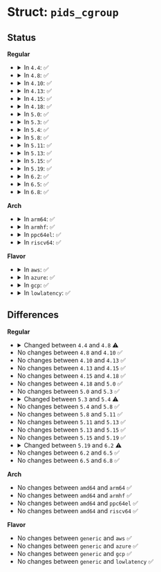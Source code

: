 # Struct: <code>pids_cgroup</code>

## Status
<b>Regular</b>
<ul>
<li>
<details>
<summary>In <code>4.4</code>: ✅</summary>

```c
struct pids_cgroup {
    struct cgroup_subsys_state css;
    atomic64_t counter;
    int64_t limit;
};
```
</details>
</li>
<li>
<details>
<summary>In <code>4.8</code>: ✅</summary>

```c
struct pids_cgroup {
    struct cgroup_subsys_state css;
    atomic64_t counter;
    int64_t limit;
    struct cgroup_file events_file;
    atomic64_t events_limit;
};
```
</details>
</li>
<li>
<details>
<summary>In <code>4.10</code>: ✅</summary>

```c
struct pids_cgroup {
    struct cgroup_subsys_state css;
    atomic64_t counter;
    int64_t limit;
    struct cgroup_file events_file;
    atomic64_t events_limit;
};
```
</details>
</li>
<li>
<details>
<summary>In <code>4.13</code>: ✅</summary>

```c
struct pids_cgroup {
    struct cgroup_subsys_state css;
    atomic64_t counter;
    int64_t limit;
    struct cgroup_file events_file;
    atomic64_t events_limit;
};
```
</details>
</li>
<li>
<details>
<summary>In <code>4.15</code>: ✅</summary>

```c
struct pids_cgroup {
    struct cgroup_subsys_state css;
    atomic64_t counter;
    int64_t limit;
    struct cgroup_file events_file;
    atomic64_t events_limit;
};
```
</details>
</li>
<li>
<details>
<summary>In <code>4.18</code>: ✅</summary>

```c
struct pids_cgroup {
    struct cgroup_subsys_state css;
    atomic64_t counter;
    int64_t limit;
    struct cgroup_file events_file;
    atomic64_t events_limit;
};
```
</details>
</li>
<li>
<details>
<summary>In <code>5.0</code>: ✅</summary>

```c
struct pids_cgroup {
    struct cgroup_subsys_state css;
    atomic64_t counter;
    int64_t limit;
    struct cgroup_file events_file;
    atomic64_t events_limit;
};
```
</details>
</li>
<li>
<details>
<summary>In <code>5.3</code>: ✅</summary>

```c
struct pids_cgroup {
    struct cgroup_subsys_state css;
    atomic64_t counter;
    int64_t limit;
    struct cgroup_file events_file;
    atomic64_t events_limit;
};
```
</details>
</li>
<li>
<details>
<summary>In <code>5.4</code>: ✅</summary>

```c
struct pids_cgroup {
    struct cgroup_subsys_state css;
    atomic64_t counter;
    atomic64_t limit;
    struct cgroup_file events_file;
    atomic64_t events_limit;
};
```
</details>
</li>
<li>
<details>
<summary>In <code>5.8</code>: ✅</summary>

```c
struct pids_cgroup {
    struct cgroup_subsys_state css;
    atomic64_t counter;
    atomic64_t limit;
    struct cgroup_file events_file;
    atomic64_t events_limit;
};
```
</details>
</li>
<li>
<details>
<summary>In <code>5.11</code>: ✅</summary>

```c
struct pids_cgroup {
    struct cgroup_subsys_state css;
    atomic64_t counter;
    atomic64_t limit;
    struct cgroup_file events_file;
    atomic64_t events_limit;
};
```
</details>
</li>
<li>
<details>
<summary>In <code>5.13</code>: ✅</summary>

```c
struct pids_cgroup {
    struct cgroup_subsys_state css;
    atomic64_t counter;
    atomic64_t limit;
    struct cgroup_file events_file;
    atomic64_t events_limit;
};
```
</details>
</li>
<li>
<details>
<summary>In <code>5.15</code>: ✅</summary>

```c
struct pids_cgroup {
    struct cgroup_subsys_state css;
    atomic64_t counter;
    atomic64_t limit;
    struct cgroup_file events_file;
    atomic64_t events_limit;
};
```
</details>
</li>
<li>
<details>
<summary>In <code>5.19</code>: ✅</summary>

```c
struct pids_cgroup {
    struct cgroup_subsys_state css;
    atomic64_t counter;
    atomic64_t limit;
    struct cgroup_file events_file;
    atomic64_t events_limit;
};
```
</details>
</li>
<li>
<details>
<summary>In <code>6.2</code>: ✅</summary>

```c
struct pids_cgroup {
    struct cgroup_subsys_state css;
    atomic64_t counter;
    atomic64_t limit;
    int64_t watermark;
    struct cgroup_file events_file;
    atomic64_t events_limit;
};
```
</details>
</li>
<li>
<details>
<summary>In <code>6.5</code>: ✅</summary>

```c
struct pids_cgroup {
    struct cgroup_subsys_state css;
    atomic64_t counter;
    atomic64_t limit;
    int64_t watermark;
    struct cgroup_file events_file;
    atomic64_t events_limit;
};
```
</details>
</li>
<li>
<details>
<summary>In <code>6.8</code>: ✅</summary>

```c
struct pids_cgroup {
    struct cgroup_subsys_state css;
    atomic64_t counter;
    atomic64_t limit;
    int64_t watermark;
    struct cgroup_file events_file;
    atomic64_t events_limit;
};
```
</details>
</li>
</ul>
<b>Arch</b>
<ul>
<li>
<details>
<summary>In <code>arm64</code>: ✅</summary>

```c
struct pids_cgroup {
    struct cgroup_subsys_state css;
    atomic64_t counter;
    atomic64_t limit;
    struct cgroup_file events_file;
    atomic64_t events_limit;
};
```
</details>
</li>
<li>
<details>
<summary>In <code>armhf</code>: ✅</summary>

```c
struct pids_cgroup {
    struct cgroup_subsys_state css;
    atomic64_t counter;
    atomic64_t limit;
    struct cgroup_file events_file;
    atomic64_t events_limit;
};
```
</details>
</li>
<li>
<details>
<summary>In <code>ppc64el</code>: ✅</summary>

```c
struct pids_cgroup {
    struct cgroup_subsys_state css;
    atomic64_t counter;
    atomic64_t limit;
    struct cgroup_file events_file;
    atomic64_t events_limit;
};
```
</details>
</li>
<li>
<details>
<summary>In <code>riscv64</code>: ✅</summary>

```c
struct pids_cgroup {
    struct cgroup_subsys_state css;
    atomic64_t counter;
    atomic64_t limit;
    struct cgroup_file events_file;
    atomic64_t events_limit;
};
```
</details>
</li>
</ul>
<b>Flavor</b>
<ul>
<li>
<details>
<summary>In <code>aws</code>: ✅</summary>

```c
struct pids_cgroup {
    struct cgroup_subsys_state css;
    atomic64_t counter;
    atomic64_t limit;
    struct cgroup_file events_file;
    atomic64_t events_limit;
};
```
</details>
</li>
<li>
<details>
<summary>In <code>azure</code>: ✅</summary>

```c
struct pids_cgroup {
    struct cgroup_subsys_state css;
    atomic64_t counter;
    atomic64_t limit;
    struct cgroup_file events_file;
    atomic64_t events_limit;
};
```
</details>
</li>
<li>
<details>
<summary>In <code>gcp</code>: ✅</summary>

```c
struct pids_cgroup {
    struct cgroup_subsys_state css;
    atomic64_t counter;
    atomic64_t limit;
    struct cgroup_file events_file;
    atomic64_t events_limit;
};
```
</details>
</li>
<li>
<details>
<summary>In <code>lowlatency</code>: ✅</summary>

```c
struct pids_cgroup {
    struct cgroup_subsys_state css;
    atomic64_t counter;
    atomic64_t limit;
    struct cgroup_file events_file;
    atomic64_t events_limit;
};
```
</details>
</li>
</ul>

## Differences
<b>Regular</b>
<ul>
<li>
<details>
<summary>Changed between <code>4.4</code> and <code>4.8</code> ⚠️</summary>
<ul>
<li>
<b>Field added. </b>
<code>struct cgroup_file events_file</code>
</li>
<li>
<b>Field added. </b>
<code>atomic64_t events_limit</code>
</li>
</ul>
</details>
</li>
<li>
No changes between <code>4.8</code> and <code>4.10</code> ✅
</li>
<li>
No changes between <code>4.10</code> and <code>4.13</code> ✅
</li>
<li>
No changes between <code>4.13</code> and <code>4.15</code> ✅
</li>
<li>
No changes between <code>4.15</code> and <code>4.18</code> ✅
</li>
<li>
No changes between <code>4.18</code> and <code>5.0</code> ✅
</li>
<li>
No changes between <code>5.0</code> and <code>5.3</code> ✅
</li>
<li>
<details>
<summary>Changed between <code>5.3</code> and <code>5.4</code> ⚠️</summary>
<ul>
<li>
<b>Field type changed. </b>
<code>int64_t limit</code> ➡️ <code>atomic64_t limit</code>
</li>
</ul>
</details>
</li>
<li>
No changes between <code>5.4</code> and <code>5.8</code> ✅
</li>
<li>
No changes between <code>5.8</code> and <code>5.11</code> ✅
</li>
<li>
No changes between <code>5.11</code> and <code>5.13</code> ✅
</li>
<li>
No changes between <code>5.13</code> and <code>5.15</code> ✅
</li>
<li>
No changes between <code>5.15</code> and <code>5.19</code> ✅
</li>
<li>
<details>
<summary>Changed between <code>5.19</code> and <code>6.2</code> ⚠️</summary>
<ul>
<li>
<b>Field added. </b>
<code>int64_t watermark</code>
</li>
</ul>
</details>
</li>
<li>
No changes between <code>6.2</code> and <code>6.5</code> ✅
</li>
<li>
No changes between <code>6.5</code> and <code>6.8</code> ✅
</li>
</ul>
<b>Arch</b>
<ul>
<li>
No changes between <code>amd64</code> and <code>arm64</code> ✅
</li>
<li>
No changes between <code>amd64</code> and <code>armhf</code> ✅
</li>
<li>
No changes between <code>amd64</code> and <code>ppc64el</code> ✅
</li>
<li>
No changes between <code>amd64</code> and <code>riscv64</code> ✅
</li>
</ul>
<b>Flavor</b>
<ul>
<li>
No changes between <code>generic</code> and <code>aws</code> ✅
</li>
<li>
No changes between <code>generic</code> and <code>azure</code> ✅
</li>
<li>
No changes between <code>generic</code> and <code>gcp</code> ✅
</li>
<li>
No changes between <code>generic</code> and <code>lowlatency</code> ✅
</li>
</ul>

